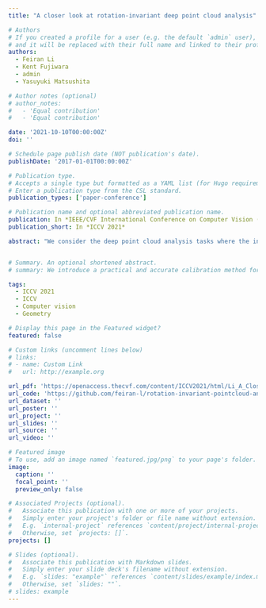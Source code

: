 ```yaml
---
title: "A closer look at rotation-invariant deep point cloud analysis"

# Authors
# If you created a profile for a user (e.g. the default `admin` user), write the username (folder name) here
# and it will be replaced with their full name and linked to their profile.
authors:
  - Feiran Li
  - Kent Fujiwara
  - admin
  - Yasuyuki Matsushita

# Author notes (optional)
# author_notes:
#   - 'Equal contribution'
#   - 'Equal contribution'

date: '2021-10-10T00:00:00Z'
doi: ''

# Schedule page publish date (NOT publication's date).
publishDate: '2017-01-01T00:00:00Z'

# Publication type.
# Accepts a single type but formatted as a YAML list (for Hugo requirements).
# Enter a publication type from the CSL standard.
publication_types: ['paper-conference']

# Publication name and optional abbreviated publication name.
publication: In *IEEE/CVF International Conference on Computer Vision (ICCV 2021)*
publication_short: In *ICCV 2021*

abstract: "We consider the deep point cloud analysis tasks where the inputs of the networks are randomly rotated. Recent progress in rotation-invariant point cloud analysis is mainly driven by converting point clouds into their respective canonical poses, and principal component analysis (PCA) is a practical tool to achieve this. Due to the imperfect alignment of PCA, most of the current works are devoted to developing powerful network structures and features to overcome this deficiency, without thoroughly analyzing the PCA-based canonical poses themselves. In this work, we present a detailed study w.r.t. the PCA-based canonical poses of point clouds. Our investigation reveals that the ambiguity problem associated with the PCA-based canonical poses is handled insufficiently in some recent works. To this end, we develop a simple pose selector module for disambiguation, which presents noticeable enhancement (i.e., 5.3% classification accuracy) over state-of-the-art approaches on the challenging real-world dataset."


# Summary. An optional shortened abstract.
# summary: We introduce a practical and accurate calibration method for camera spectral sensitivity using a diffraction grating.

tags:
  - ICCV 2021
  - ICCV
  - Computer vision
  - Geometry

# Display this page in the Featured widget?
featured: false

# Custom links (uncomment lines below)
# links:
# - name: Custom Link
#   url: http://example.org

url_pdf: 'https://openaccess.thecvf.com/content/ICCV2021/html/Li_A_Closer_Look_at_Rotation-Invariant_Deep_Point_Cloud_Analysis_ICCV_2021_paper.html'
url_code: 'https://github.com/feiran-l/rotation-invariant-pointcloud-analysis'
url_dataset: ''
url_poster: ''
url_project: ''
url_slides: ''
url_source: ''
url_video: ''

# Featured image
# To use, add an image named `featured.jpg/png` to your page's folder.
image:
  caption: ''
  focal_point: ''
  preview_only: false

# Associated Projects (optional).
#   Associate this publication with one or more of your projects.
#   Simply enter your project's folder or file name without extension.
#   E.g. `internal-project` references `content/project/internal-project/index.md`.
#   Otherwise, set `projects: []`.
projects: []

# Slides (optional).
#   Associate this publication with Markdown slides.
#   Simply enter your slide deck's filename without extension.
#   E.g. `slides: "example"` references `content/slides/example/index.md`.
#   Otherwise, set `slides: ""`.
# slides: example
---
```


<!-- {{% callout note %}}
Click the _Cite_ button above to demo the feature to enable visitors to import publication metadata into their reference management software.
{{% /callout %}}

{{% callout note %}}
Create your slides in Markdown - click the _Slides_ button to check out the example.
{{% /callout %}}

Add the publication's **full text** or **supplementary notes** here. You can use rich formatting such as including [code, math, and images](https://docs.hugoblox.com/content/writing-markdown-latex/). -->

